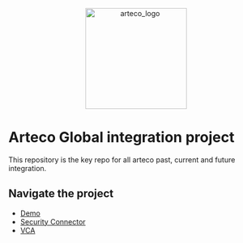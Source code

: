 <p align="center">
<img src="https://www.arteco-global.com/i/logo-arteco-bianco.svg" alt="arteco_logo" width="200">
</p>

# Arteco Global integration project

This repository is the key repo for all arteco past, current and future integration.
## Navigate the project
* [Demo](/Demo/liveEvent.js) 
* [Security Connector](/SecurityConnector/secuirtyEvent.js) 
* [VCA](/VCA/vcaServer.js) 